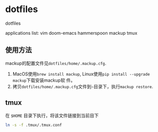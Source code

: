 # dotfiles
dotfiles

applications list:
vim
doom-emacs
hammerspoon
mackup
tmux

## 使用方法
mackup的配置文件见`dotfiles/home/.mackup.cfg`.
1. MacOS使用`brew install mackup`, Linux使用`pip install --upgrade mackup`下载安装mackup软
   件。
2. 拷贝`dotfiles/home/.mackup.cfg`文件到`~`目录下，执行`mackup restore`.

## tmux 

在 `$HOME` 目录下执行，将该文件链接到当前目下
```sh
ln -s -f .tmux/.tmux.conf
```
